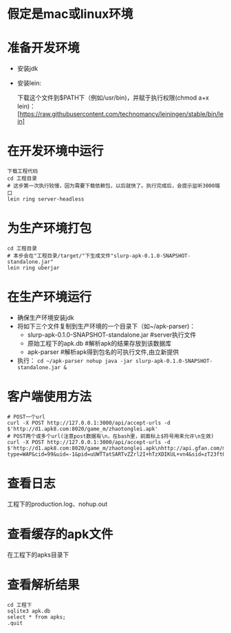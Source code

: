 # 假定是mac或linux环境

# 准备开发环境

* 安装jdk
* 安装lein:

    下载这个文件到$PATH下（例如/usr/bin)，并赋于执行权限(chmod a+x lein)：
    [https://raw.githubusercontent.com/technomancy/leiningen/stable/bin/lein]

# 在开发环境中运行

    下载工程代码
    cd 工程目录
    # 这步第一次执行较慢，因为需要下载依赖包，以后就快了。执行完成后，会提示监听3000端口
    lein ring server-headless

# 为生产环境打包
    cd 工程目录
    # 本步会在"工程目录/target/"下生成文件"slurp-apk-0.1.0-SNAPSHOT-standalone.jar"
    lein ring uberjar

# 在生产环境运行
* 确保生产环境安装jdk
* 将如下三个文件复制到生产环境的一个目录下（如~/apk-parser)：
    * slurp-apk-0.1.0-SNAPSHOT-standalone.jar  #server执行文件
    * 原始工程下的apk.db  #解析apk的结果存放到该数据库
    * apk-parser   #解析apk得到包名的可执行文件,由立新提供
* 执行：
    `
    cd ~/apk-parser
    nohup java -jar slurp-apk-0.1.0-SNAPSHOT-standalone.jar &
    `

# 客户端使用方法
    # POST一个url
    curl -X POST http://127.0.0.1:3000/api/accept-urls -d $'http://d1.apk8.com:8020/game_m/zhaotonglei.apk'
    # POST两个或多个url(注意post数据有\n，在bash里，前面标上$符号用来允许\n生效)
    curl -X POST http://127.0.0.1:3000/api/accept-urls -d $'http://d1.apk8.com:8020/game_m/zhaotonglei.apk\nhttp://api.gfan.com/market/api/apk?type=WAP&cid=99&uid=-1&pid=uUWTTatSARTvZZrl2I+hTzXDIKUL+vn4&sid=zT23ftOwZD9YDH7pKPlyIw=='

# 查看日志
工程下的production.log、nohup.out

# 查看缓存的apk文件
在工程下的apks目录下

# 查看解析结果
    cd 工程下
    sqlite3 apk.db
    select * from apks;
    .quit

